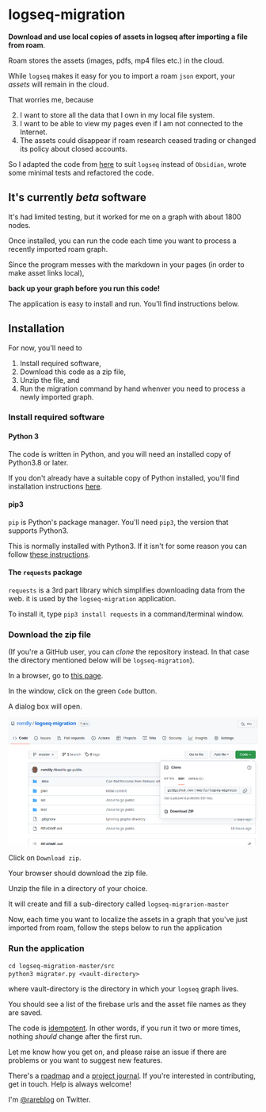 # logseq-migration

**Download and use local copies of assets in logseq after importing a file from roam**.

Roam stores the assets (images, pdfs, mp4 files etc.) in the cloud.

While `logseq` makes it easy for you to import a roam `json` export, your _assets_ will remain in the cloud.

That worries me, because

2. I want to store all the data that I own in my local file system.
3. I want to be able to view my pages even if I am not connected to the Internet.
4. The assets could disappear if roam research ceased trading or changed its policy about closed accounts.

So I adapted the code from [here](https://nicolevanderhoeven.com/blog/20210602-downloading-files-from-roam/) 
to suit `logseq` instead of `Obsidian`, wrote some minimal tests and refactored the code.

## It's currently _beta_ software 

It's had limited testing, but it worked for me on a graph with about 1800 nodes.

Once installed, you can run the code each time you want to process a recently imported
roam graph.

Since the program messes with the markdown in your pages (in order to make asset links local),

**back up your graph before you run this code!**

The application is easy to install and run.
You'll find instructions below.

## Installation

For now, you'll need to 
1. Install required software,
2. Download this code as a zip file,
3. Unzip the file, and
4. Run the migration command by hand whenver you need to process a newly imported graph.

### Install required software

#### Python 3

The code is written in Python, and you  will need an installed copy of Python3.8 or later.

If you don't already have a suitable copy of Python installed, you'll find installation instructions
[here](https://www.python.org/).

#### pip3


`pip` is Python's package manager. You'll need `pip3`, the version that supports Python3.

This is normally installed with Python3. If it isn't for some reason you can follow
[these instructions](https://pip.pypa.io/en/stable/installation/).

#### The `requests` package

`requests` is a 3rd part library which simplifies downloading data from the web. 
it is used by the `logseq-migration` application.

To install it, type `pip3 install requests` in a command/terminal window.

### Download the zip file

(If you're a GitHub user, you can _clone_ the repository instead.
In that case the directory mentioned below will be `logseq-migration`).

In a browser, go to [this page](https://github.com/romilly/logseq-migration).

In the window, click on the green `Code` button.

A dialog box will open.

![Dyalog with download zip option](docs/img/migrator-installation.png)

Click on `Download zip`.

Your browser should download the zip file.

Unzip the file in a directory of your choice.

It will create and fill a sub-directory called `logseq-migrarion-master`

Now, each time you want to localize the assets in a graph that you've just imported from roam,
follow the steps below to run the application

### Run the application

```shell
cd logseq-migration-master/src
python3 migrater.py <vault-directory>
```

where vault-directory is the directory in which your `logseq` graph lives.

You should see a list of the firebase urls and the asset file names as they are saved.

The code is [idempotent](https://en.wikipedia.org/wiki/Idempotence).
In other words, if you run it two or more times, nothing _should_ change after the first run.

Let me know how you get on, and please raise an issue if there are problems or you want to
suggest new features.

There's a [roadmap](ROADMAP.md) and a [project journal](plan/journal.md). If you're interested in contributing, get in 
touch.
Help is always welcome!

I'm [@rareblog](https://twitter.com/rareblog) on Twitter.

